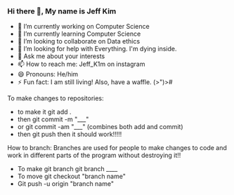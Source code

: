### Hi there 👋, My name is Jeff Kim
- 🔭 I’m currently working on Computer Science
- 🌱 I’m currently learning Computer Science
- 👯 I’m looking to collaborate on Data ethics
- 🤔 I’m looking for help with Everything. I'm dying inside.
- 💬 Ask me about your interests
- 📫 How to reach me: Jeff_K1m on instagram
- 😄 Pronouns: He/him
- ⚡ Fun fact: I am still living! Also, have a waffle. (>")>#

To make changes to repositories:
- to make it git add .
- then git commit -m "___"
- or git commit -am "___" (combines both add and commit)
- then git push
then it should work!!!!!

How to branch:
Branches are used for people to make changes to code and work in different parts of the program without destroying it!!
- To make git branch git branch ____
- To move git checkout "branch name" 
- Git push -u origin "branch name"